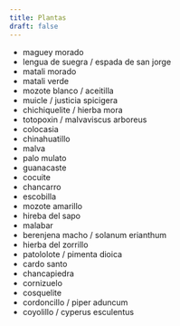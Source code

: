 ```yaml
---
title: Plantas
draft: false
---
```


- maguey morado
- lengua de suegra / espada de san jorge
- matali morado
- matali verde
- mozote blanco / aceitilla
- muicle / justicia spicigera
- chichiquelite / hierba mora
- totopoxin / malvaviscus arboreus 
- colocasia
- chinahuatillo
- malva
- palo mulato
- guanacaste
- cocuite
- chancarro
- escobilla
- mozote amarillo
- hireba del sapo
- malabar
- berenjena macho / solanum erianthum
- hierba del zorrillo
- patololote / pimenta dioica
- cardo santo
- chancapiedra
- cornizuelo
- cosquelite
- cordoncillo / piper aduncum
- coyolillo / cyperus esculentus

